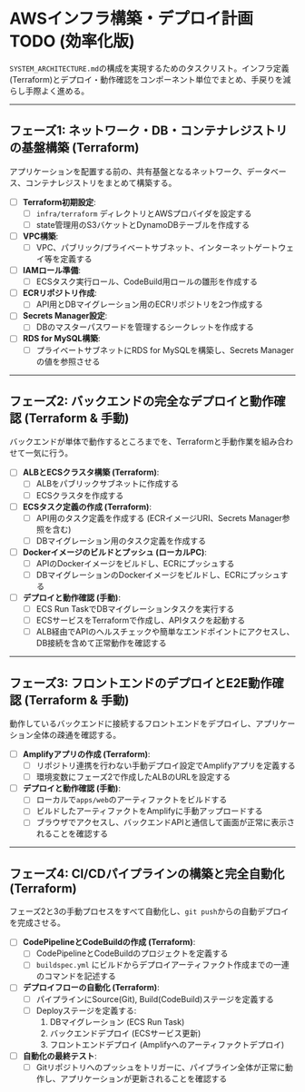 # AWSインフラ構築・デプロイ計画 TODO (効率化版)

`SYSTEM_ARCHITECTURE.md`の構成を実現するためのタスクリスト。インフラ定義(Terraform)とデプロイ・動作確認をコンポーネント単位でまとめ、手戻りを減らし手際よく進める。

---

## フェーズ1: ネットワーク・DB・コンテナレジストリの基盤構築 (Terraform)

アプリケーションを配置する前の、共有基盤となるネットワーク、データベース、コンテナレジストリをまとめて構築する。

- [ ] **Terraform初期設定**:
    - [ ] `infra/terraform` ディレクトリとAWSプロバイダを設定する
    - [ ] state管理用のS3バケットとDynamoDBテーブルを作成する
- [ ] **VPC構築**:
    - [ ] VPC、パブリック/プライベートサブネット、インターネットゲートウェイ等を定義する
- [ ] **IAMロール準備**:
    - [ ] ECSタスク実行ロール、CodeBuild用ロールの雛形を作成する
- [ ] **ECRリポジトリ作成**:
    - [ ] API用とDBマイグレーション用のECRリポジトリを2つ作成する
- [ ] **Secrets Manager設定**:
    - [ ] DBのマスターパスワードを管理するシークレットを作成する
- [ ] **RDS for MySQL構築**:
    - [ ] プライベートサブネットにRDS for MySQLを構築し、Secrets Managerの値を参照させる

---

## フェーズ2: バックエンドの完全なデプロイと動作確認 (Terraform & 手動)

バックエンドが単体で動作するところまでを、Terraformと手動作業を組み合わせて一気に行う。

- [ ] **ALBとECSクラスタ構築 (Terraform)**:
    - [ ] ALBをパブリックサブネットに作成する
    - [ ] ECSクラスタを作成する
- [ ] **ECSタスク定義の作成 (Terraform)**:
    - [ ] API用のタスク定義を作成する (ECRイメージURI、Secrets Manager参照を含む)
    - [ ] DBマイグレーション用のタスク定義を作成する
- [ ] **Dockerイメージのビルドとプッシュ (ローカルPC)**:
    - [ ] APIのDockerイメージをビルドし、ECRにプッシュする
    - [ ] DBマイグレーションのDockerイメージをビルドし、ECRにプッシュする
- [ ] **デプロイと動作確認 (手動)**:
    - [ ] ECS Run TaskでDBマイグレーションタスクを実行する
    - [ ] ECSサービスをTerraformで作成し、APIタスクを起動する
    - [ ] ALB経由でAPIのヘルスチェックや簡単なエンドポイントにアクセスし、DB接続を含めて正常動作を確認する

---

## フェーズ3: フロントエンドのデプロイとE2E動作確認 (Terraform & 手動)

動作しているバックエンドに接続するフロントエンドをデプロイし、アプリケーション全体の疎通を確認する。

- [ ] **Amplifyアプリの作成 (Terraform)**:
    - [ ] リポジトリ連携を行わない手動デプロイ設定でAmplifyアプリを定義する
    - [ ] 環境変数にフェーズ2で作成したALBのURLを設定する
- [ ] **デプロイと動作確認 (手動)**:
    - [ ] ローカルで`apps/web`のアーティファクトをビルドする
    - [ ] ビルドしたアーティファクトをAmplifyに手動アップロードする
    - [ ] ブラウザでアクセスし、バックエンドAPIと通信して画面が正常に表示されることを確認する

---

## フェーズ4: CI/CDパイプラインの構築と完全自動化 (Terraform)

フェーズ2と3の手動プロセスをすべて自動化し、`git push`からの自動デプロイを完成させる。

- [ ] **CodePipelineとCodeBuildの作成 (Terraform)**:
    - [ ] CodePipelineとCodeBuildのプロジェクトを定義する
    - [ ] `buildspec.yml` にビルドからデプロイアーティファクト作成までの一連のコマンドを記述する
- [ ] **デプロイフローの自動化 (Terraform)**:
    - [ ] パイプラインにSource(Git), Build(CodeBuild)ステージを定義する
    - [ ] Deployステージを定義する:
        1.  DBマイグレーション (ECS Run Task)
        2.  バックエンドデプロイ (ECSサービス更新)
        3.  フロントエンドデプロイ (Amplifyへのアーティファクトデプロイ)
- [ ] **自動化の最終テスト**:
    - [ ] Gitリポジトリへのプッシュをトリガーに、パイプライン全体が正常に動作し、アプリケーションが更新されることを確認する
